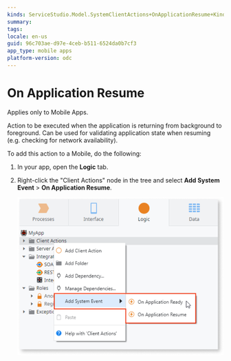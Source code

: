 ```yaml
---
kinds: ServiceStudio.Model.SystemClientActions+OnApplicationResume+Kind
summary:
tags: 
locale: en-us
guid: 96c703ae-d97e-4ceb-b511-6524da0b7cf3
app_type: mobile apps
platform-version: odc
---
```


# On Application Resume

<div class="info" markdown="1">

Applies only to Mobile Apps.

</div>

Action to be executed when the application is returning from background to foreground. Can be used for validating application state when resuming (e.g. checking for network availability).  

To add this action to a Mobile, do the following:

1. In your app, open the **Logic** tab.

1. Right-click the "Client Actions" node in the tree and select **Add System Event** > **On Application Resume**.

    ![](images/ss-add-system-event-reactive.png)
